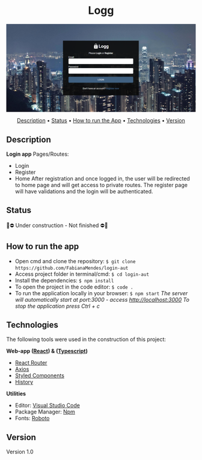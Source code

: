 <h1 align="center">Logg</h1>

<img align="center" alt="LoginPage.png" src="./public/assets/LoginPage.png">


<p align="center" >  
    <a href="#description">Description</a> • 
    <a href="#status">Status</a> • 
    <a href="#how to run the app">How to run the App</a> • 
    <a href="#technologies">Technologies</a> • 
    <a href="#version">Version</a>
</p>


## Description
**Login app**
Pages/Routes:
- Login
- Register
- Home
After registration and once logged in, the user will be redirected to home page and will get access to private routes.
The register page will have validations and the login will be authenticated.



## Status

 🚧⛔  Under construction - Not finished  ⛔🚧 



## How to run the app
- Open cmd and clone the repository:
``` $ git clone https://github.com/FabianaMendes/login-aut ```
- Access project folder in terminal/cmd: 
``` $ cd login-aut ```
- Install the dependencies:
``` $ npm install ```
- To open the project in the code editor: 
``` $ code . ``` 
- To run the application locally in your browser:
``` $ npm start ```
_The server will automatically start at port:3000 - access [http://localhost:3000](http://localhost:3000)
To stop the application press Ctrl + c_



## Technologies
The following tools were used in the construction of this project:

**Web-app ([React](https://pt-br.reactjs.org/)) & ([Typescript]())**
- [React Router](https://reactrouter.com/web/guides/quick-start)
- [Axios](https://www.npmjs.com/package/axios)
- [Styled Components]()
- [History]()

**Utilities**
- Editor: [Visual Studio Code](https://code.visualstudio.com/)
- Package Manager: [Npm]()
- Fonts: [Roboto]()



## Version
<p>Version 1.0</p> 
